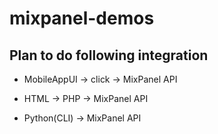 # mixpanel-demos

## Plan to do following integration 

* MobileAppUI -> click -> MixPanel API

* HTML -> PHP -> MixPanel API 

* Python(CLI) -> MixPanel API 
